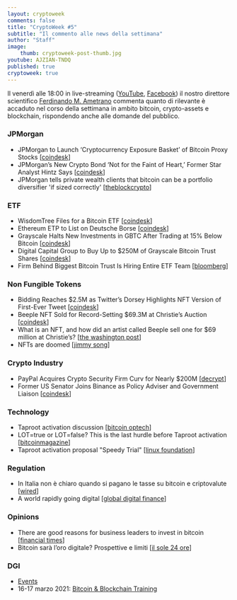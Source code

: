 ```yaml
---
layout: cryptoweek
comments: false
title: "CryptoWeek #5"
subtitle: "Il commento alle news della settimana" 
author: "Staff"
image:
    thumb: cryptoweek-post-thumb.jpg
youtube: AJZIAN-TNDQ
published: true
cryptoweek: true
---
```


Il venerdì alle 18:00 in live-streaming
([YouTube](https://www.youtube.com/watch?v=6SVoSmLxNhM&list=PLTLa2tRY91LI9MN6-_ai0J6jTRcY8znDc),
[Facebook](https://www.facebook.com/DigitalGoldInstitute))
il nostro direttore scientifico [Ferdinando M. Ametrano](https://www.ametrano.net)
commenta quanto di rilevante è accaduto nel corso della settimana
in ambito bitcoin, crypto-assets e blockchain,
rispondendo anche alle domande del pubblico.

<div id="buzzsprout-player-8129122"></div>
<script src="https://www.buzzsprout.com/1686991/8129122-cryptoweek-5-12-marzo-2021.js?container_id=buzzsprout-player-8129122&player=small" type="text/javascript" charset="utf-8"></script>

### JPMorgan

- JPMorgan to Launch ‘Cryptocurrency Exposure Basket’ of Bitcoin Proxy Stocks [[coindesk](https://www.coindesk.com/jpmorgan-to-launch-cryptocurrency-exposure-basket-of-bitcoin-proxy-stocks)]
- JPMorgan’s New Crypto Bond ‘Not for the Faint of Heart,’ Former Star Analyst Hintz Says [[coindesk](https://www.coindesk.com/jpmorgan-crypto-bond-brad-hintz)]
- JPMorgan tells private wealth clients that bitcoin can be a portfolio diversifier 'if sized correctly' [[theblockcrypto](https://www.theblockcrypto.com/post/97257/jp-morgan-bitcoin-deck-private-client)]

### ETF

- WisdomTree Files for a Bitcoin ETF [[coindesk](https://www.coindesk.com/wisdomtree-files-for-a-bitcoin-etf)]
- Ethereum ETP to List on Deutsche Borse [[coindesk](https://www.coindesk.com/ethereum-etp-to-list-on-deutsche-borse)]
- Grayscale Halts New Investments in GBTC After Trading at 15% Below Bitcoin [[coindesk](https://www.coindesk.com/grayscale-halts-new-investments-in-gbtc-after-trading-at-15-below-bitcoin)]
- Digital Capital Group to Buy Up to $250M of Grayscale Bitcoin Trust Shares [[coindesk](https://www.coindesk.com/digital-currency-group-to-put-up-to-250m-into-grayscales-bitcoin-trust)]
- Firm Behind Biggest Bitcoin Trust Is Hiring Entire ETF Team [[bloomberg](https://www.bloomberg.com/news/articles/2021-03-11/firm-behind-biggest-bitcoin-trust-is-hiring-an-entire-etf-team)]

### Non Fungible Tokens

- Bidding Reaches $2.5M as Twitter’s Dorsey Highlights NFT Version of First-Ever Tweet [[coindesk](https://www.coindesk.com/twitter-ceo-jack-dorsey-is-offering-to-sell-the-first-ever-tweet)]
- Beeple NFT Sold for Record-Setting $69.3M at Christie’s Auction [[coindesk](https://www.coindesk.com/beeple-nft-christies-auction)]
- What is an NFT, and how did an artist called Beeple sell one for $69 million at Christie’s? [[the washington post](https://www.washingtonpost.com/technology/2021/03/12/nft-beeple-christies-blockchain/)]
- NFTs are doomed [[jimmy song](https://jimmysong.substack.com/p/nfts-are-doomed-bitcoin-tech-talk)]

### Crypto Industry

- PayPal Acquires Crypto Security Firm Curv for Nearly $200M [[decrypt](https://decrypt.co/60505/paypal-buys-crypto-firm-curv-for-nearly-200-million)]
- Former US Senator Joins Binance as Policy Adviser and Government Liaison [[coindesk](https://www.coindesk.com/binance-hires-max-baucus)]

### Technology 

- Taproot activation discussion [[bitcoin optech](https://bitcoinops.org/en/newsletters/2021/03/10/)]
- LOT=true or LOT=false? This is the last hurdle before Taproot activation [[bitcoinmagazine](https://bitcoinmagazine.com/technical/lottrue-or-lotfalse-this-is-the-last-hurdle-before-taproot-activation)]
- Taproot activation proposal "Speedy Trial" [[linux foundation](https://lists.linuxfoundation.org/pipermail/bitcoin-dev/2021-March/018583.html)]

### Regulation

- In Italia non è chiaro quando si pagano le tasse su bitcoin e criptovalute [[wired](https://www.wired.it/economia/finanza/2021/03/10/bitcoin-criptovalute-tasse)]
- A world rapidly going digital [[global digital finance](https://www.gdf.io/wp-content/uploads/2021/01/GDF-Annual-Report-2020-v.2.pdf)]

### Opinions

- There are good reasons for business leaders to invest in bitcoin
[[financial times](https://www.ft.com/content/11e2ac1d-90e9-4308-9cac-d55e9ff13498)]
- Bitcoin sarà l’oro digitale? Prospettive e limiti [[il sole 24 ore](https://www.ilsole24ore.com/art/bitcoin-sara-l-oro-digitale-prospettive-e-limiti-ADERWWOB)]

### DGI

- [Events](https://dgi.io/events/)
- 16-17 marzo 2021: [Bitcoin & Blockchain Training](https://dgi.io/workshop/)
